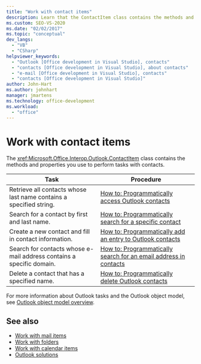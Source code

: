 ```yaml
---
title: "Work with contact items"
description: Learn that the ContactItem class contains the methods and properties you use to perform tasks with contacts.
ms.custom: SEO-VS-2020
ms.date: "02/02/2017"
ms.topic: "conceptual"
dev_langs:
  - "VB"
  - "CSharp"
helpviewer_keywords:
  - "Outlook [Office development in Visual Studio], contacts"
  - "contacts [Office development in Visual Studio], about contacts"
  - "e-mail [Office development in Visual Studio], contacts"
  - "contacts [Office development in Visual Studio]"
author: John-Hart
ms.author: johnhart
manager: jmartens
ms.technology: office-development
ms.workload:
  - "office"
---
```

# Work with contact items
  The <xref:Microsoft.Office.Interop.Outlook.ContactItem> class contains the methods and properties you use to perform tasks with contacts.

|Task|Procedure|
|----------|---------------|
|Retrieve all contacts whose last name contains a specified string.|[How to: Programmatically access Outlook contacts](../vsto/how-to-programmatically-access-outlook-contacts.md)|
|Search for a contact by first and last name.|[How to: Programmatically search for a specific contact](../vsto/how-to-programmatically-search-for-a-specific-contact.md)|
|Create a new contact and fill in contact information.|[How to: Programmatically add an entry to Outlook contacts](../vsto/how-to-programmatically-add-an-entry-to-outlook-contacts.md)|
|Search for contacts whose e-mail address contains a specific domain.|[How to: Programmatically search for an email address in contacts](../vsto/how-to-programmatically-search-for-an-e-mail-address-in-contacts.md)|
|Delete a contact that has a specified name.|[How to: Programmatically delete Outlook contacts](../vsto/how-to-programmatically-delete-outlook-contacts.md)|

 For more information about Outlook tasks and the Outlook object model, see [Outlook object model overview](../vsto/outlook-object-model-overview.md).

## See also
- [Work with mail items](../vsto/working-with-mail-items.md)
- [Work with folders](../vsto/working-with-folders.md)
- [Work with calendar items](../vsto/working-with-calendar-items.md)
- [Outlook solutions](../vsto/outlook-solutions.md)
